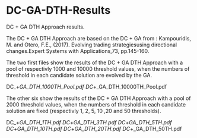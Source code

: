 # DC-GA-DTH-Results
DC + GA DTH Approach results.

The DC + GA DTH Approach are based on the DC + GA from : Kampouridis,  M.  and  Otero,  F.E.,  (2017).  Evolving  trading  strategiesusing directional changes.Expert Systems with Applications,73, pp.145-160.

The two first files show the results of the DC + GA DTH Approach with a pool of respectivly 1000 and 10000 threshold values, when the numbers of threshold in each candidate solution are evolved by the GA.

DC_+_GA_DTH_1000TH_Pool.pdf
DC_+_GA_DTH_10000TH_Pool.pdf

The other six show the results of the DC + GA DTH Approach with a pool of 2000 threshold values, when the numbers of threshold in each candidate solution are fixed (respectivly 1, 2, 5, 10 ,20 and 50 thresholds).

DC_+_GA_DTH_1TH.pdf
DC_+_GA_DTH_3TH.pdf
DC_+_GA_DTH_5TH.pdf
DC_+_GA_DTH_10TH.pdf
DC_+_GA_DTH_20TH.pdf
DC_+_GA_DTH_50TH.pdf
